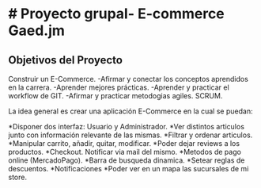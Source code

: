 # # Proyecto grupal- E-commerce Gaed.jm

## Objetivos del Proyecto

Construir un E-Commerce.
-Afirmar y conectar los conceptos aprendidos en la carrera.
-Aprender mejores prácticas.
-Aprender y practicar el workflow de GIT.
-Afirmar y practicar metodogias agiles. SCRUM.


La idea general es crear una aplicación E-Commerce en la cual se puedan:

*Disponer dos interfaz: Usuario y Administrador.
*Ver distintos articulos junto con información relevante de las mismas.
*Filtrar y ordenar articulos.
*Manipular carrito, añadir, quitar, modificar.
*Poder dejar reviews a los productos.
*Checkout. Notificar via mail del mismo.
*Metodos de pago online (MercadoPago).
*Barra de busqueda dinamica.
*Setear reglas de descuentos.
*Notificaciones
*Poder ver en un mapa las sucursales de mi store.


